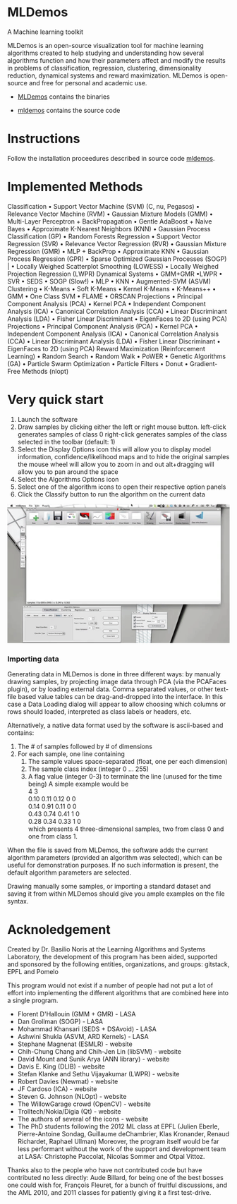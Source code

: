 # MLDemos
A Machine learning toolkit

MLDemos is an open-source visualization tool for machine learning algorithms created to help studying and understanding how several algorithms function and how their parameters affect and modify the results in problems of classification, regression, clustering, dimensionality reduction, dynamical systems and reward maximization.
MLDemos is open-source and free for personal and academic use.

* [MLDemos](https://github.com/epfl-lasa/MLDemos/tree/master/MLDemos) contains the binaries

* [mldemos](https://github.com/epfl-lasa/MLDemos/tree/master/mldemos) contains the source code

# Instructions

Follow the installation proceedures described in source code [mldemos](https://github.com/epfl-lasa/MLDemos/tree/master/mldemos).

# Implemented Methods

Classification
• Support Vector Machine (SVM) (C, nu, Pegasos)
• Relevance Vector Machine (RVM)
• Gaussian Mixture Models (GMM)
• Multi-Layer Perceptron + BackPropagation
• Gentle AdaBoost + Naive Bayes
• Approximate K-Nearest Neighbors (KNN)
• Gaussian Process Classification (GP)
• Random Forests
Regression
• Support Vector Regression (SVR)
• Relevance Vector Regression (RVR)
• Gaussian Mixture Regression (GMR)
• MLP + BackProp
• Approximate KNN
• Gaussian Process Regression (GPR)
• Sparse Optimized Gaussian Processes (SOGP) |
• Locally Weighed Scatterplot Smoothing (LOWESS)
• Locally Weighed Projection Regression (LWPR)
Dynamical Systems
• GMM+GMR
•LWPR
• SVR
• SEDS
• SOGP (Slow!)
• MLP
• KNN
• Augmented-SVM (ASVM)
Clustering
• K-Means
• Soft K-Means
• Kernel K-Means
• K-Means++
• GMM
• One Class SVM
• FLAME
• ORSCAN
Projections
• Principal Component Analysis (PCA)
• Kernel PCA
• Independent Component Analysis (ICA)
• Canonical Correlation Analysis (CCA)
• Linear Discriminant Analysis (LDA)
• Fisher Linear Discriminant
• EigenFaces to 2D (using PCA)
Projections
• Principal Component Analysis (PCA)
• Kernel PCA
• Independent Component Analysis (ICA)
• Canonical Correlation Analysis (CCA)
• Linear Discriminant Analysis (LDA)
• Fisher Linear Discriminant
• EigenFaces to 2D (using PCA)
Reward Maximization (Reinforcement Learning)
• Random Search
• Random Walk
• PoWER
• Genetic Algorithms (GA)
• Particle Swarm Optimization
• Particle Filters
• Donut
• Gradient-Free Methods (nlopt)

# Very quick start

1. Launch the software
2. Draw samples by clicking either the left or right mouse button.
    left-click generates samples of class 0
    right-click generates samples of the class selected in the toolbar (default: 1)
3. Select the Display Options icon
    this will allow you to display model information, confidence/likelihood maps and to hide the original samples
    the mouse wheel will allow you to zoom in and out
    alt+dragging will allow you to pan around the space
4. Select the Algorithms Options icon
5. Select one of the algorithm icons to open their respective option panels
6. Click the Classify button to run the algorithm on the current data

![Demo](./mldemos-quickstart.gif)

### Importing data

Generating data in MLDemos is done in three different ways: by manually drawing samples, by projecting image data through PCA (via the PCAFaces plugin), or by loading external data.
Comma separated values, or other text-file based value tables can be drag-and-dropped into the interface. In this case a Data Loading dialog will appear to allow choosing which columns or rows should loaded, interpreted as class labels or headers, etc.

Alternatively, a native data format used by the software is ascii-based and contains:
1. The # of samples followed by # of dimensions
2. For each sample, one line containing
    1. The sample values space-separated (float, one per each dimension)
    2. The sample class index (integer 0 ... 255)
    3. A flag value (integer 0-3) to terminate the line (unused for the time being)
A simple example would be\
4 3\
0.10 0.11 0.12 0 0\
0.14 0.91 0.11 0 0\
0.43 0.74 0.41 1 0\
0.28 0.34 0.33 1 0\
which presents 4 three-dimensional samples, two from class 0 and one from class 1.

When the file is saved from MLDemos, the software adds the current algorithm parameters (provided an algorithm was selected), which can be useful for demonstration purposes. If no such information is present, the default algorithm parameters are selected.

Drawing manually some samples, or importing a standard dataset and saving it from within MLDemos should give you ample examples on the file syntax.

# Acknoledgement

Created by Dr. Basilio Noris at the Learning Algorithms and Systems Laboratory, the development of this program has been aided, supported and sponsored by the following entities, organizations, and groups: gitstack, EPFL and Pomelo

This program would not exist if a number of people had not put a lot of effort into implementing the different algorithms that are combined here into a single program.
- Florent D'Hallouin (GMM + GMR) - LASA
- Dan Grollman (SOGP) - LASA
- Mohammad Khansari (SEDS + DSAvoid) - LASA
- Ashwini Shukla (ASVM, ARD Kernels) - LASA
- Stephane Magnenat (ESMLR) - website
- Chih-Chung Chang and Chih-Jen Lin (libSVM) - website
- David Mount and Sunik Arya (ANN library) - website
- Davis E. King (DLIB) - website
- Stefan Klanke and Sethu Vijayakumar (LWPR) - website
- Robert Davies (Newmat) - website
- JF Cardoso (ICA) - website
- Steven G. Johnson (NLOpt) - website
- The WillowGarage crowd (OpenCV) - website
- Trolltech/Nokia/Digia (Qt) - website
- The authors of several of the icons - website
- The PhD students following the 2012 ML class at EPFL (Julien Eberle, Pierre-Antoine Sondag, Guillaume deChambrier, Klas Kronander, Renaud Richardet, Raphael Ullman)
Moreover, the program itself would be far less performant without the work of the support and development team at LASA: Christophe Paccolat, Nicolas Sommer and Otpal Vittoz.

Thanks also to the people who have not contributed code but have contributed no less directly: Aude Billard, for being one of the best bosses one could wish for, François Fleuret, for a bunch of fruitful discussions, and the AML 2010,  and 2011 classes for patiently giving it a first test-drive.